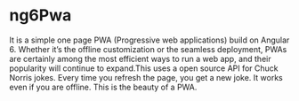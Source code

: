 # ng6Pwa
It is a simple one page PWA (Progressive web applications) build on Angular 6. Whether it’s the offline customization or the seamless deployment, PWAs are certainly among the most efficient ways to run a web app, and their popularity will continue to expand.This uses a open source API for Chuck Norris jokes. Every time you refresh the page, you get a new joke. It works even if you are offline. This is the beauty of a PWA. 
